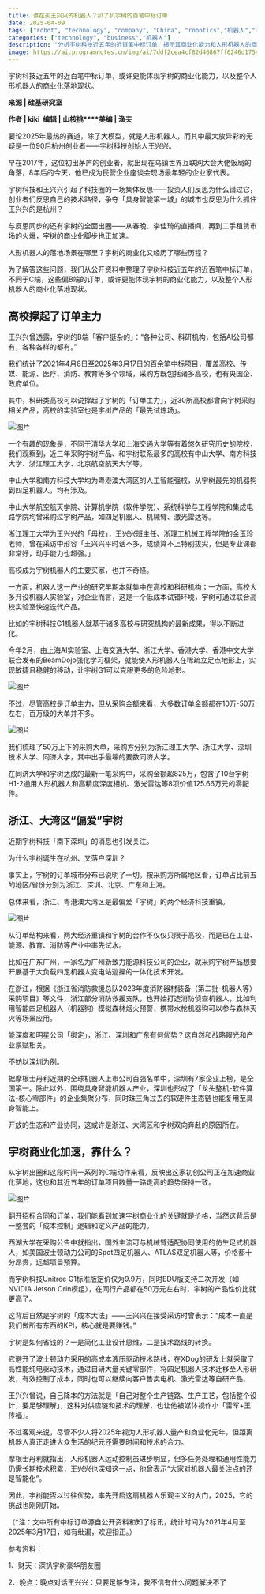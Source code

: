 ```yaml
---
title: 谁在买王兴兴的机器人？扒了扒宇树的百笔中标订单
date: 2025-04-09
tags: ["robot", "technology", "company", "China", "robotics","机器人","宇树","人形机器人"]
categories: ["technology", "business","机器人"]
description: "分析宇树科技近五年的近百笔中标订单，揭示其商业化能力和人形机器人的商业化落地现状。"
image: https://ai.programnotes.cn/img/ai/7ddf2cea4cf82d46867ff6246d175491.jpeg
---
```

  
宇树科技近五年的近百笔中标订单，或许更能体现宇树的商业化能力，以及整个人形机器人的商业化落地现状。  

**来源 | 硅基研究室**  
  
**作者 | kiki  编辑 | 山核桃****美编 | 渔夫**  
  
要论2025年最热的赛道，除了大模型，就是人形机器人，而其中最大放异彩的无疑是一位90后杭州创业者——宇树科技创始人王兴兴。  
  
早在2017年，这位初出茅庐的创业者，就出现在乌镇世界互联网大会大佬饭局的角落，8年后的今天，他已成为民营企业座谈会现场最年轻的企业家代表。  
  
宇树科技和王兴兴引起了科技圈的一场集体反思——投资人们反思为什么错过它，创业者们反思自己的技术路径，争夺「具身智能第一城」的城市也反思为什么抓住王兴兴的是杭州？  
  
与反思同步的还有宇树的全面出圈——从春晚、李佳琦的直播间，再到二手租赁市场的火爆，宇树的商业化脚步也正加速。  
  
人形机器人的落地场景在哪里？宇树的商业化又经历了哪些历程？  
  
为了解答这些问题，我们从公开资料中整理了宇树科技近五年的近百笔中标订单，不同于C端，这些偏B端的订单，或许更能体现宇树的商业化能力，以及整个人形机器人的商业化落地现状。  
#####   
  
## **高校撑起了订单主力**  
  
王兴兴曾透露，宇树的B端「客户挺杂的」：“各种公司、科研机构，包括AI公司都有，各种各样的都有。”  
  
我们统计了2021年4月8日至2025年3月17日的百余笔中标项目，覆盖高校、传媒、能源、医疗、消防、教育等多个领域，采购方既包括诸多高校，也有央国企、政府单位。  
  
其中，科研类高校可以说撑起了宇树的「订单主力」，近30所高校都曾向宇树采购相关产品，高校的实验室也是宇树产品的「最先试炼场」。  
  
![图片](https://ai.programnotes.cn/img/ai/7ddf2cea4cf82d46867ff6246d175491.jpeg)  
  
一个有趣的现象是，不同于清华大学和上海交通大学等有着悠久研究历史的院校，我们观察到，近三年采购宇树产品、和宇树联系最多的高校有中山大学、南方科技大学、浙江理工大学、北京航空航天大学等。  
  
中山大学和南方科技大学均为粤港澳大湾区的人工智能强校，从宇树最先的机器狗到四足机器人，均有涉及。  
  
中山大学航空航天学院、计算机学院（软件学院）、系统科学与工程学院和集成电路学院均曾采购过宇树产品，如四足机器人、机械臂、激光雷达等。  
  
浙江理工大学为王兴兴的「母校」，王兴兴班主任、浙理工机械工程学院的金玉珍老师，曾在采访中形容「王兴兴平时话不多，成绩算不上特别拔尖，但是专业课都非常好，动手能力也超强。」  
  
高校成为宇树机器人的主要买家，也并不奇怪。  
  
一方面，机器人这一产业的研究早期本就集中在高校和科研机构；一方面，高校大多开设机器人实验室，对企业而言，这是一个低成本试错环境，宇树可通过联合高校实验室快速迭代产品。  
  
比如的宇树科技G1机器人就基于诸多高校与研究机构的最新成果，得以不断进化。  
  
今年2月，由上海AI实验室、上海交通大学、浙江大学、香港大学、香港中文大学联合发布的BeamDojo强化学习框架，就能使人形机器人在稀疏立足点地形上，实现敏捷且稳健的移动，让宇树G1可以克服更多的危险地形。  
  
![图片](https://ai.programnotes.cn/img/ai/9555b1e0b53098d97d0903890b383189.png)  
  
不过，尽管高校是订单主力，但从采购金额来看，大多数订单金额都在10万-50万左右，百万级的大单并不多。  
  
![图片](https://ai.programnotes.cn/img/ai/5341d4015901c4a9fa5eba7a169a488f.jpeg)  
  
我们梳理了50万上下的采购大单，采购方分别为浙江理工大学、浙江大学、深圳技术大学、同济大学，其中出手最壕的要数同济大学。  
  
在同济大学和宇树达成的最新一笔采购中，采购金额超825万，包含了10台宇树H1-2通用人形机器人和高精度深度相机、激光雷达等8项价值125.66万元的零配件。  
#####   
  
## **浙江、大湾区“偏爱”宇树**  
  
近期宇树科技「南下深圳」的消息也引发关注。  
  
为什么宇树诞生在杭州、又落户深圳？  
  
事实上，宇树的订单城市分布已说明了一切。按采购方所属地区看，订单占比前五的地区/省份分别为浙江、深圳、北京、广东和上海。  
  
总体来看，浙江、粤港澳大湾区是最偏爱「宇树」的两个经济科技重镇。  
  
![图片](https://ai.programnotes.cn/img/ai/48d577df36986a58f90db979841df058.jpeg)  
  
从订单结构来看，两大经济重镇和宇树的合作不仅仅只限于高校，而是已在工业、能源、教育、消防等产业中率先试水。  
  
比如在广东广州，一家名为广州新致力能源科技公司的企业，就采购宇树产品想要开展基于大负载四足机器人变电站巡操的一体化技术开发。  
  
在浙江，根据《浙江省消防救援总队2023年度消防器材装备（第二批-机器人等）采购项目》等文件，浙江部分消防救援支队，也开始打造消防侦查机器人，比如利用智能四足机器人（机器狗）模拟森林烟火预警，携带水枪机器狗可以参与森林灭火等场景应用。  
  
能深度和明星公司「绑定」，浙江、深圳和广东有何优势？这自然和战略眼光和产业禀赋相关。  
  
不妨以深圳为例。  
  
据摩根士丹利近期的全球机器人上市公司百强名单中，深圳有7家企业上榜，是全国第一。除此以外，围绕具身智能机器人产业，深圳也形成了「龙头整机-软件算法-核心零部件」的企业集聚分布，同时珠三角过去的软硬件生态链也能复用至具身智能上。  
  
开放的生态和产业协同，这或许是浙江、大湾区和宇树双向奔赴的原因所在。  
#####   
  
## **宇树商业化加速，靠什么？**  
  
从宇树出圈和这段时间一系列的C端动作来看，反映出这家初创公司正在加速商业化落地，这也和其近五年的订单项目数量一路走高的趋势保持一致。  
  
![图片](https://ai.programnotes.cn/img/ai/73e5ced3a8622cdae5ca52537e556b11.jpeg)  
  
翻开招标合同和订单，我们能看到加速宇树商业化的关键就是价格，当然这背后是一整套的「成本控制」逻辑和定义产品的能力。  
  
西湖大学在采购公告中就指出，国外主流可与机械臂适配协同使用的仿生足式机器人，如美国波士顿动力公司的Spot四足机器人、ATLAS双足机器人等，价格都十分昂贵，远超项目预算。  
  
而宇树科技Unitree G1标准版定价仅为9.9万，同时EDU版支持二次开发（如NVIDIA Jetson Orin模组），在同行产品都在50万元左右时，宇树的产品性价比就更高了。  
  
这背后自然是宇树的「成本大法」——王兴兴在接受采访时曾表示：“成本一直是我们做所有东西的KPI，核心就是要赚钱。”  
  
宇树是如何省钱的？一是简化工业设计思维，二是技术路线的转换。  
  
它避开了波士顿动力采用的高成本液压驱动技术路线，在XDog的研发上就采取了高性能纯电驱动技术，通过自研大量关键零部件，将四足机器人技术迁移至人形研发，有效控制了成本，同时也可以继续向客户售卖电机、激光雷达等自研产品。  
  
王兴兴曾说，自己降本的方法就是「自己对整个生产链路、生产工艺，包括整个设计，要足够理解」，这种对供应链和技术的理解，也让他被媒体视作小「雷军+王传福」。  
  
不过客观来说，尽管不少人将2025年视为人形机器人量产和商业化元年，但距离机器人真正走进大众生活的纪元还需要时间和技术的合力。  
  
摩根士丹利就指出，人形机器人运动控制虽进步明显，但多任务处理和通用性能力仍需长期技术积累，王兴兴也深知这一点，他曾表示“大家对机器人最关注点的还是智能化”。  
  
因此，宇树能否以过往优势，率先开启这扇机器人乐观主义的大门，2025，它的挑战也刚刚开始。  
  
（*注：文中所有中标订单源自公开资料和知了标讯，统计时间为2021年4月至2025年3月17日，如有纰漏，欢迎指正。）  
  
参考资料：  
  
1、财天：深扒宇树豪华朋友圈  
  
2、晚点：晚点对话王兴兴：只要足够专注，我不信有什么问题解决不了

